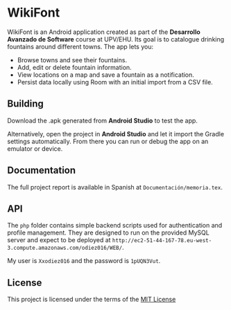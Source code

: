 # WikiFont

WikiFont is an Android application created as part of the **Desarrollo Avanzado de Software** course at UPV/EHU. Its goal is to catalogue drinking fountains around different towns. The app lets you:

- Browse towns and see their fountains.
- Add, edit or delete fountain information.
- View locations on a map and save a fountain as a notification.
- Persist data locally using Room with an initial import from a CSV file.

## Building

Download the .apk generated from **Android Studio** to test the app.

Alternatively, open the project in **Android Studio** and let it import the Gradle settings automatically. From there you can run or debug the app on an emulator or device.

## Documentation

The full project report is available in Spanish at `Documentación/memoria.tex`.

## API

The `php` folder contains simple backend scripts used for authentication and
profile management. They are designed to run on the provided MySQL server and
expect to be deployed at `http://ec2-51-44-167-78.eu-west-3.compute.amazonaws.com/odiez016/WEB/`.

My user is `Xxodiez016` and the password is `1pUQN3Vut`.

## License

This project is licensed under the terms of the [MIT License](LICENSE)
